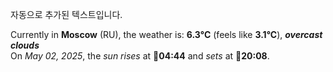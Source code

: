 
자동으로 추가된 텍스트입니다.

<!--START_SECTION:weather:moscow-->
Currently in **Moscow** (RU), the weather is: **6.3°C** (feels like **3.1°C**), ***overcast clouds***<br/>
On *May 02, 2025*, the *sun rises* at 🌅**04:44** and *sets* at 🌇**20:08**.
<!--END_SECTION:weather-->
